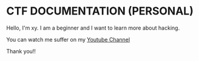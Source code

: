 # CTF DOCUMENTATION (PERSONAL)
Hello, I'm xy. I am a beginner and I want to learn more about hacking.
<br/>


You can watch me suffer on my [Youtube Channel](https://www.youtube.com/channel/UC3YCcSh_fxiY5q2kxIVOwNA)

Thank you!!